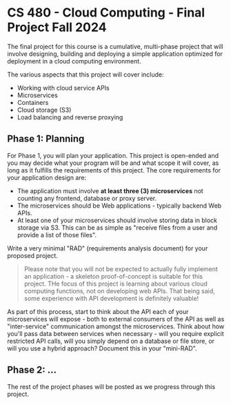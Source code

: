 # CS 480 - Cloud Computing - Final Project Fall 2024

The final project for this course is a cumulative, multi-phase project that will involve designing, building and deploying a simple application optimized for deployment in a cloud computing environment.

The various aspects that this project will cover include:

* Working with cloud service APIs
* Microservices
* Containers
* Cloud storage (S3)
* Load balancing and reverse proxying

## Phase 1: Planning

For Phase 1, you will plan your application. This project is open-ended and you may decide what your program will be and what scope it will cover, as long as it fulfills the requirements of this project. The core requirements for your application design are:

* The application must involve **at least three (3) microservices** not counting any frontend, database or proxy server.
* The microservices should be Web applications - typically backend Web APIs.
* At least one of your microservices should involve storing data in block storage via S3. This can be as simple as "receive files from a user and provide a list of those files".

Write a very minimal "RAD" (requirements analysis document) for your proposed project. 

> Please note that you will not be expected to actually fully implement an application - a skeleton proof-of-concept is suitable for this project. THe focus of this project is learning about various cloud computing functions, not on developing web APIs. That being said, some experience with API development is definitely valuable!

As part of this process, start to think about the API each of your microservices will expose - both to external consumers of the API as well as "inter-service" communication amongst the microservices. Think about how you'll pass data between services when necessary - will you require explicit restricted API calls, will you simply depend on a database or file store, or will you use a hybrid approach? Document this in your "mini-RAD".

## Phase 2: ...

The rest of the project phases will be posted as we progress through this project.
